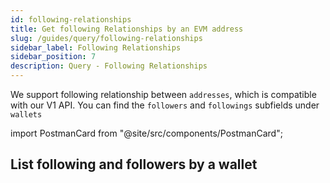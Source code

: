 ```yaml
---
id: following-relationships
title: Get following Relationships by an EVM address
slug: /guides/query/following-relationships
sidebar_label: Following Relationships
sidebar_position: 7
description: Query - Following Relationships
---
```


We support following relationship between `addresses`, which is compatible with our V1 API. You can find the `followers` and `followings` subfields under `wallets`

import PostmanCard from "@site/src/components/PostmanCard";

## List following and followers by a wallet

<PostmanCard
queryURL="https://www.postman.com/cyberconnect-v2/workspace/cyberconnect-v2/request/20133006-ecf2a45b-b2bd-4462-adba-72de03976306"
exampleURL="https://www.postman.com/cyberconnect-v2/workspace/cyberconnect-v2/example/20133006-6ce0ef25-52f5-4691-bee0-b1de79ec7c93"
/>
